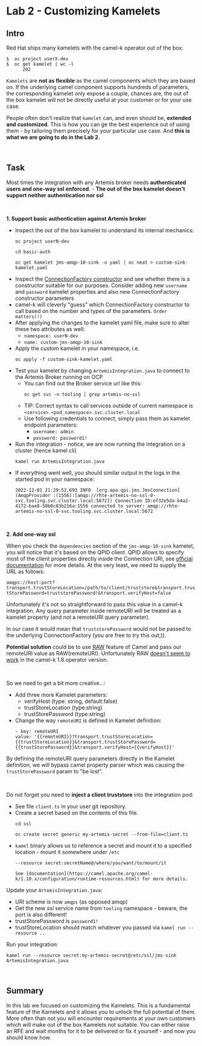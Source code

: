 # Lab 2 - Customizing Kamelets

## Intro

Red Hat ships many kamelets with the camel-k operator out of the box:
```
$  oc project userX-dev
$  oc get kamelet | wc -l
      202
```

`Kamelets` are __not as flexible__ as the camel components which they are based on. If the underlying camel component supports hundreds of parameters, the corresponding kamelet only expose a couple, chances are, the out of the box kamelet will not be directly useful at your customer or for your use case.

People often don't realize that `kamelet` can, and even should be, __extended and customized__. This is how you can ge the best experience out of using them - by tailoring them precisely for your particular use case. And __this is what we are going to do in the Lab 2.__

<br/>

## Task

Most times the integration with any Artemis broker needs __authenticated users and one-way ssl enforced__.  - __The out of the box kamelet doesn't support neither authentication nor ssl__

<br/>

__1. Support basic authentication against Artemis broker__

 - Inspect the out of the box kamelet to understand its internal mechanics:
   ```
   oc project userN-dev

   cd basic-auth

   oc get kamelet jms-amqp-10-sink -o yaml | oc neat > custom-sink-kamelet.yaml
   ```
 - Inspect the [ConnectionFactory constructor](https://github.com/apache/qpid-jms/blob/main/qpid-jms-client/src/main/java/org/apache/qpid/jms/JmsConnectionFactory.java) and see whether there is a constructor suitable for our purposes. Consider adding new `username` and `password` kamelet properties and also new ConnectionFactory constructor parameters
 - camel-k will cleverly "guess" which ConnectionFactory constructor to call based on the number and types of the parameters. `Order matters(!)`
 - After applying the changes to the kamelet yaml file,  make sure to alter these two attributes as well:
   - `namespace: userN-dev`
   - `name: custom-jms-amqp-10-sink`
 - Apply the custom kamelet in your namespace, i.e. 
    ```
    oc apply -f custom-sink-kamelet.yaml
    ```
 - Test your kamelet by changing `ArtemisIntegration.java` to connect to the Artemis Broker running on OCP
   - You can find out the Broker service url like this:
      ```
      oc get svc -n tooling | grep artemis-no-ssl
      ```
   - TIP: Correct syntax to call services outside of current namespace is `<service>.<pod_namespace>.svc.cluster.local`
   - Use following credentials to connect, simply pass them as kamelet endpoint parameters:
     - `username: admin`
     - `password: password1!`
 - Run the integration - notice, we are now running the integration on a cluster (hence kamel cli)
    ```
    kamel run ArtemisIntegration.java
    ```
 - If everything went well, you should similar output in the logs in the started pod in your namespace:
   ```
   2022-12-01 21:29:52,693 INFO  [org.apa.qpi.jms.JmsConnection] (AmqpProvider :(1556):[amqp://rhte-artemis-no-ssl-0-svc.tooling.svc.cluster.local:5672]) Connection ID:ef32e5da-b4a2-4172-bae8-50b0c03b216a:1556 connected to server: amqp://rhte-artemis-no-ssl-0-svc.tooling.svc.cluster.local:5672   
   ``` 

<br/>

__2. Add one-way ssl__

When you check the `dependencies` section of the `jms-amqp-10-sink` kamelet, you will notice that it's based on the QPID client. QPID allows to specify most of the client properties directly inside the Connection URI, see [official documentation](https://qpid.apache.org/releases/qpid-jms-1.7.0/docs/index.html) for more details. At the very least, we need to supply the URL as follows:

`amqps://host:port?transport.trustStoreLocation=/path/to/client/truststore&transport.trustStorePassword=truststorePassword!&transport.verifyHost=false`

Unfortunately it's not so straightforward to pass this value in a camel-k integration. Any query parameter inside remoteURI will be treated as a kamelet property (and not a remoteURI query parameter). 

In our case it would mean that `truststorePassword` would not be passed to the underlying ConnectionFactory (you are free to try this out;)). 

__Potential solution__ could be to use [RAW](https://camel.apache.org/manual/faq/how-do-i-configure-endpoints.html) feature of Camel and pass our remoteURI value as RAW(remoteURI). Unfortunately RAW [doesn't seem to work](https://github.com/apache/camel-kamelets/issues/1200) in the camel-k 1.8 operator version. 

<br/>

So we need to get a bit more creative...:

 - Add three more Kamelet parameters:
   - verifyHost (type: string, default:false)
   - trustStoreLocation (type:string)
   - trustStorePassword (type:string)
 - Change the way `remoteURI` is defined in Kamelet definition:
    ```      
    - key: remoteURI
    value: '{{remoteURI}}?transport.trustStoreLocation={{trustStoreLocation}}&transport.trustStorePassword={{trustStorePassword}}&transport.verifyHost={{verifyHost}}'
    ``` 

By defining the remoteURI query parameters directly in the Kamelet definition, we will bypass camel property parser which was causing the `trustStorePassword` param to "be lost".  

<br/>
 
Do not forget you need to __inject a client truststore__ into the integration pod:

- See file `client.ts` in your user git repository.  
- Create a secret based on the contents of this file.
  ```
  cd ssl

  oc create secret generic my-artemis-secret --from-file=client.ts
  ``` 
- `kamel` binary allows us to reference a secret and mount it to a specified location - mount it somewhere under `/etc`
  ```
  --resource secret:secretName@/where/you/want/to/mount/it
  
  See [documentation](https://camel.apache.org/camel-k/1.10.x/configuration/runtime-resources.html) for more details.
  ``` 

Update your `ArtemisIntegration.java`:
- URI scheme is now `amqps` (as opposed amqp)
- Get the new _ssl_ service name from `tooling` namespace - beware, the port is also different!
- trustStorePassword is `password1!`
- trustStoreLocation should match whatever you passed via `kamel run --resource ..`

Run your integration:
```
kamel run --resource secret:my-artemis-secret@/etc/ssl/jms-sink ArtemisIntegration.java
```

<br/>

## Summary
In this lab we focused on customizing the Kamelets. This is a fundamental feature of the Kamelets and it allows you to unlock the full potential of them.  More often than not you will encounter requirements at your own customers which will make out of the box Kamelets not suitable. You can either raise an RFE and wait months for it to be delivered or fix it yourself - and now you should know how.
